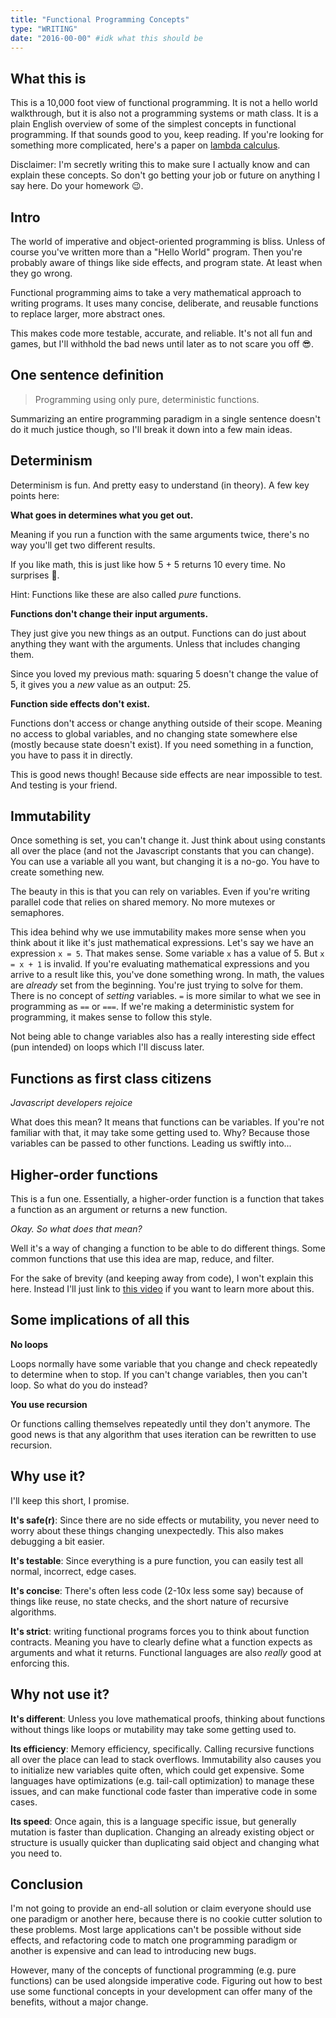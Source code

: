 ```yaml
---
title: "Functional Programming Concepts"
type: "WRITING"
date: "2016-00-00" #idk what this should be
---
```


## What this is

This is a 10,000 foot view of functional programming. It is not a hello world walkthrough, but it is also not a programming systems or math class. It is a plain English overview of some of the simplest concepts in functional programming. If that sounds good to you, keep reading. If you're looking for something more complicated, here's a paper on [lambda calculus](http://www.inf.fu-berlin.de/lehre/WS03/alpi/lambda.pdf).

Disclaimer: I'm secretly writing this to make sure I actually know and can explain these concepts. So don't go betting your job or future on anything I say here. Do your homework 😉.

## Intro

The world of imperative and object-oriented programming is bliss. Unless of course you've written more than a "Hello World" program. Then you're probably aware of things like side effects, and program state. At least when they go wrong.

Functional programming aims to take a very mathematical approach to writing programs. It uses many concise, deliberate, and reusable functions to replace larger, more abstract ones.

This makes code more testable, accurate, and reliable. It's not all fun and games, but I'll withhold the bad news until later as to not scare you off 😎.

## One sentence definition

> Programming using only pure, deterministic functions.

Summarizing an entire programming paradigm in a single sentence doesn't do it much justice though, so I'll break it down into a few main ideas.

## Determinism

Determinism is fun. And pretty easy to understand (in theory). A few key points here:

**What goes in determines what you get out.**

Meaning if you run a function with the same arguments twice, there's no way you'll get two different results.

If you like math, this is just like how 5 + 5 returns 10 every time. No surprises 🙌.

Hint: Functions like these are also called _pure_ functions.

**Functions don't change their input arguments.**

They just give you new things as an output. Functions can do just about anything they want with the arguments. Unless that includes changing them.

Since you loved my previous math: squaring 5 doesn't change the value of 5, it gives you a _new_ value as an output: 25.

**Function side effects don't exist.**

Functions don't access or change anything outside of their scope. Meaning no access to global variables, and no changing state somewhere else (mostly because state doesn't exist). If you need something in a function, you have to pass it in directly.

This is good news though! Because side effects are near impossible to test. And testing is your friend.

## Immutability

Once something is set, you can't change it. Just think about using constants all over the place (and not the Javascript constants that you can change). You can use a variable all you want, but changing it is a no-go. You have to create something new.

The beauty in this is that you can rely on variables. Even if you're writing parallel code that relies on shared memory. No more mutexes or semaphores.

This idea behind why we use immutability makes more sense when you think about it like it's just mathematical expressions. Let's say we have an expression `x = 5`. That makes sense. Some variable `x` has a value of 5. But `x = x + 1` is invalid. If you're evaluating mathematical expressions and you arrive to a result like this, you've done something wrong. In math, the values are _already_ set from the beginning. You're just trying to solve for them. There is no concept of _setting_ variables. `=` is more similar to what we see in programming as `==` or `===`. If we're making a deterministic system for programming, it makes sense to follow this style.

Not being able to change variables also has a really interesting side effect (pun intended) on loops which I'll discuss later.

## Functions as first class citizens

_Javascript developers rejoice_

What does this mean? It means that functions can be variables. If you're not familiar with that, it may take some getting used to. Why? Because those variables can be passed to other functions. Leading us swiftly into...

## Higher-order functions

This is a fun one. Essentially, a higher-order function is a function that takes a function as an argument or returns a new function.

_Okay. So what does that mean?_

Well it's a way of changing a function to be able to do different things. Some common functions that use this idea are map, reduce, and filter.

For the sake of brevity (and keeping away from code), I won't explain this here. Instead I'll just link to [this video](https://www.youtube.com/watch?v=BMUiFMZr7vk) if you want to learn more about this.

## Some implications of all this

**No loops**

Loops normally have some variable that you change and check repeatedly to determine when to stop. If you can't change variables, then you can't loop. So what do you do instead?

**You use recursion**

Or functions calling themselves repeatedly until they don't anymore. The good news is that any algorithm that uses iteration can be rewritten to use recursion.

## Why use it?

I'll keep this short, I promise.

**It's safe(r)**: Since there are no side effects or mutability, you never need to worry about these things changing unexpectedly. This also makes debugging a bit easier.

**It's testable**: Since everything is a pure function, you can easily test all normal, incorrect, edge cases.

**It's concise**: There's often less code (2-10x less some say) because of things like reuse, no state checks, and the short nature of recursive algorithms.

**It's strict**: writing functional programs forces you to think about function contracts. Meaning you have to clearly define what a function expects as arguments and what it returns. Functional languages are also _really_ good at enforcing this.

## Why not use it?

**It's different**: Unless you love mathematical proofs, thinking about functions without things like loops or mutability may take some getting used to.

**Its efficiency**: Memory efficiency, specifically. Calling recursive functions all over the place can lead to stack overflows. Immutability also causes you to initialize new variables quite often, which could get expensive. Some languages have optimizations (e.g. tail-call optimization) to manage these issues, and can make functional code faster than imperative code in some cases.

**Its speed**: Once again, this is a language specific issue, but generally mutation is faster than duplication. Changing an already existing object or structure is usually quicker than duplicating said object and changing what you need to.

## Conclusion

I'm not going to provide an end-all solution or claim everyone should use one paradigm or another here, because there is no cookie cutter solution to these problems. Most large applications can't be possible without side effects, and refactoring code to match one programming paradigm or another is expensive and can lead to introducing new bugs.

However, many of the concepts of functional programming (e.g. pure functions) can be used alongside imperative code. Figuring out how to best use some functional concepts in your development can offer many of the benefits, without a major change.
